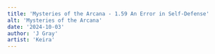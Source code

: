 ```yaml
---
title: 'Mysteries of the Arcana - 1.59 An Error in Self-Defense'
alt: 'Mysteries of the Arcana'
date: '2024-10-03'
author: 'J Gray'
artist: 'Keira'
---
```

